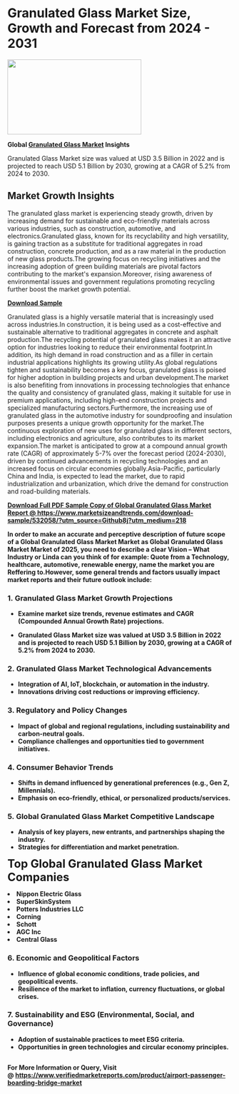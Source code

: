 <H1>Granulated Glass Market Size, Growth and Forecast from 2024 - 2031</H1><img class="aligncenter size-medium wp-image-584254" src="https://thirdeyenews.in/wp-content/uploads/2024/09/Global-Market-Research-300x168.jpeg" alt="" width="300" height="168" /><p><strong>Global&nbsp;<a href="https://www.marketsizeandtrends.com/download-sample/532058/?utm_source=Github8j?utm_medium=218">Granulated Glass Market</a> Insights</strong></p><p>Granulated Glass Market size was valued at USD 3.5 Billion in 2022 and is projected to reach USD 5.1 Billion by 2030, growing at a CAGR of 5.2% from 2024 to 2030.</p><p><h2>Market Growth Insights</h2> <p>The granulated glass market is experiencing steady growth, driven by increasing demand for sustainable and eco-friendly materials across various industries, such as construction, automotive, and electronics.Granulated glass, known for its recyclability and high versatility, is gaining traction as a substitute for traditional aggregates in road construction, concrete production, and as a raw material in the production of new glass products.The growing focus on recycling initiatives and the increasing adoption of green building materials are pivotal factors contributing to the market's expansion.Moreover, rising awareness of environmental issues and government regulations promoting recycling further boost the market growth potential.</p> <p><strong><a href="#">Download Sample</a></strong></p> <p>Granulated glass is a highly versatile material that is increasingly used across industries.In construction, it is being used as a cost-effective and sustainable alternative to traditional aggregates in concrete and asphalt production.The recycling potential of granulated glass makes it an attractive option for industries looking to reduce their environmental footprint.In addition, its high demand in road construction and as a filler in certain industrial applications highlights its growing utility.As global regulations tighten and sustainability becomes a key focus, granulated glass is poised for higher adoption in building projects and urban development.The market is also benefiting from innovations in processing technologies that enhance the quality and consistency of granulated glass, making it suitable for use in premium applications, including high-end construction projects and specialized manufacturing sectors.Furthermore, the increasing use of granulated glass in the automotive industry for soundproofing and insulation purposes presents a unique growth opportunity for the market.The continuous exploration of new uses for granulated glass in different sectors, including electronics and agriculture, also contributes to its market expansion.The market is anticipated to grow at a compound annual growth rate (CAGR) of approximately 5-7% over the forecast period (2024-2030), driven by continued advancements in recycling technologies and an increased focus on circular economies globally.Asia-Pacific, particularly China and India, is expected to lead the market, due to rapid industrialization and urbanization, which drive the demand for construction and road-building materials.</p> <p><strong><a href="#"></p><p><span class=""><strong>Download Full PDF Sample Copy of Global Granulated Glass Market Report</strong> @ <a href="https://www.marketsizeandtrends.com/download-sample/532058/?utm_source=Github8j?utm_medium=218" target="_blank">https://www.marketsizeandtrends.com/download-sample/532058/?utm_source=Github8j?utm_medium=218</a></span></p><p>In order to make an accurate and perceptive description of future scope of a Global&nbsp;Granulated Glass Market Market as Global&nbsp;Granulated Glass Market Market of 2025, you need to describe a clear Vision &ndash; What Industry or Linda can you think of for example: Quote from a Technology, healthcare, automotive, renewable energy, name the market you are Reffering to.However, some general trends and factors usually impact market reports and their future outlook include:</p><h3>1.&nbsp;<strong>Granulated Glass Market Growth Projections</strong></h3><ul><li>Examine market size trends, revenue estimates and CAGR (Compounded Annual Growth Rate) projections.</li><li><p>Granulated Glass Market size was valued at USD 3.5 Billion in 2022 and is projected to reach USD 5.1 Billion by 2030, growing at a CAGR of 5.2% from 2024 to 2030.</p></li></ul><h3>2.&nbsp;<strong>Granulated Glass Market Technological Advancements</strong></h3><ul><li>Integration of AI, IoT, blockchain, or automation in the industry.</li><li>Innovations driving cost reductions or improving efficiency.</li></ul><h3>3.&nbsp;<strong>Regulatory and Policy Changes</strong></h3><ul><li>Impact of global and regional regulations, including sustainability and carbon-neutral goals.</li><li>Compliance challenges and opportunities tied to government initiatives.</li></ul><h3>4.&nbsp;<strong>Consumer Behavior Trends</strong></h3><ul><li>Shifts in demand influenced by generational preferences (e.g., Gen Z, Millennials).</li><li>Emphasis on eco-friendly, ethical, or personalized products/services.</li></ul><h3>5.&nbsp;<strong>Global Granulated Glass Market Competitive Landscape</strong></h3><ul><li>Analysis of key players, new entrants, and partnerships shaping the industry.</li><li>Strategies for differentiation and market penetration.</li></ul><p data-pm-slice="1 1 []"><span style="color: inherit; font-family: inherit; font-size: 25px;">Top Global Granulated Glass Market Companies</span></p><div class="" data-test-id=""><p><li>Nippon Electric Glass</li><li> SuperSkinSystem</li><li> Potters Industries LLC</li><li> Corning</li><li> Schott</li><li> AGC Inc</li><li> Central Glass</li></p></div><h3>6.&nbsp;<strong>Economic and Geopolitical Factors</strong></h3><ul><li>Influence of global economic conditions, trade policies, and geopolitical events.</li><li>Resilience of the market to inflation, currency fluctuations, or global crises.</li></ul><h3>7.&nbsp;<strong>Sustainability and ESG (Environmental, Social, and Governance)</strong></h3><ul><li>Adoption of sustainable practices to meet ESG criteria.</li><li>Opportunities in green technologies and circular economy principles.</li></ul><h2><strong style="font-size: 14px;">For More Information or Query, Visit @&nbsp;</strong><a style="background-color: #ffffff; font-size: 14px;" href="https://www.marketsizeandtrends.com/report/granulated-glass-market/" target="_blank">https://www.verifiedmarketreports.com/product/airport-passenger-boarding-bridge-market</a></h2>